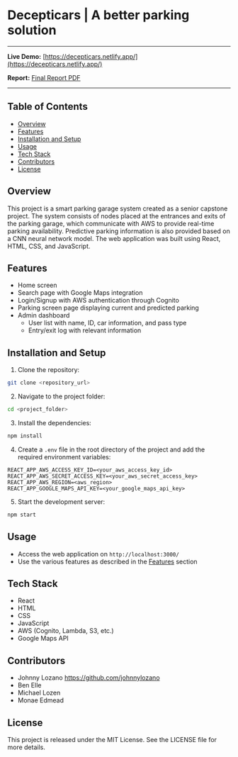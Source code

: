 # Decepticars | A better parking solution

---

**Live Demo:** [https://decepticars.netlify.app/](https://decepticars.netlify.app/)

**Report:** [Final Report PDF](./docs/FinalReport.pdf)

---

## Table of Contents

- [Overview](#overview)
- [Features](#features)
- [Installation and Setup](#installation-and-setup)
- [Usage](#usage)
- [Tech Stack](#tech-stack)
- [Contributors](#contributors)
- [License](#license)

## Overview

This project is a smart parking garage system created as a senior capstone project. The system consists of nodes placed at the entrances and exits of the parking garage, which communicate with AWS to provide real-time parking availability. Predictive parking information is also provided based on a CNN neural network model. The web application was built using React, HTML, CSS, and JavaScript.

## Features

- Home screen
- Search page with Google Maps integration
- Login/Signup with AWS authentication through Cognito
- Parking screen page displaying current and predicted parking
- Admin dashboard
  - User list with name, ID, car information, and pass type
  - Entry/exit log with relevant information

## Installation and Setup

1. Clone the repository:

```bash
git clone <repository_url>
```

2. Navigate to the project folder:

```bash
cd <project_folder>
```

3. Install the dependencies:

```bash
npm install
```

4. Create a `.env` file in the root directory of the project and add the required environment variables:

```
REACT_APP_AWS_ACCESS_KEY_ID=<your_aws_access_key_id>
REACT_APP_AWS_SECRET_ACCESS_KEY=<your_aws_secret_access_key>
REACT_APP_AWS_REGION=<aws_region>
REACT_APP_GOOGLE_MAPS_API_KEY=<your_google_maps_api_key>
```

5. Start the development server:

```bash
npm start
```

## Usage

- Access the web application on `http://localhost:3000/`
- Use the various features as described in the [Features](#features) section

## Tech Stack

- React
- HTML
- CSS
- JavaScript
- AWS (Cognito, Lambda, S3, etc.)
- Google Maps API

## Contributors

- Johnny Lozano https://github.com/johnnylozano
- Ben Elle
- Michael Lozen
- Monae Edmead

## License

This project is released under the MIT License. See the LICENSE file for more details.
